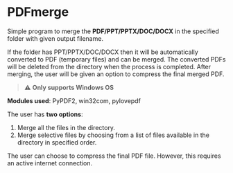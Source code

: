 # PDFmerge

Simple program to merge the **PDF/PPT/PPTX/DOC/DOCX** in the specified folder with given output filename.

If the folder has PPT/PPTX/DOC/DOCX then it will be automatically converted to PDF (temporary files) and can be merged. The converted PDFs will be deleted from the directory when the process is completed. After merging, the user will be given an option to compress the final merged PDF.

>⚠️ **Only supports Windows OS**

**Modules used**: PyPDF2, win32com, pylovepdf

The user has **two options**:
 1) Merge all the files in the directory.
 2) Merge selective files by choosing from a list of files available in the directory in specified order.

The user can choose to compress the final PDF file. However, this requires an active internet connection. 
